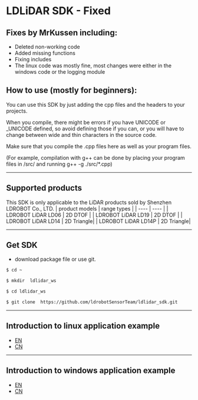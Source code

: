 # LDLiDAR SDK - Fixed

## Fixes by MrKussen including:

- Deleted non-working code
- Added missing functions
- Fixing includes
- The linux code was mostly fine, most changes were either in the windows code or the logging module

## How to use (mostly for beginners):

You can use this SDK by just adding the cpp files and the headers to your projects. 

When you compile, there might be errors if you have UNICODE or _UNICODE defined, so avoid defining those if you can, or you will have to change between wide and thin characters in the source code. 

Make sure that you compile the .cpp files here as well as your program files. 

(For example, compilation with g++ can be done by placing your program files in /src/ and running g++ -g ./src/*.cpp)

---

## Supported products

This SDK is only applicable to the LiDAR products sold by Shenzhen LDROBOT Co., LTD. 
|    product models      |  range types |
|     ----               |  ----         |
|   LDROBOT LiDAR LD06   | 2D DTOF |
|   LDROBOT LiDAR LD19   | 2D DTOF |
|   LDROBOT LiDAR LD14   | 2D Triangle|
|   LDROBOT LiDAR LD14P   | 2D Triangle|

---
## Get SDK
- download package file or use git.
```bash
$ cd ~

$ mkdir  ldlidar_ws

$ cd ldlidar_ws

$ git clone  https://github.com/ldrobotSensorTeam/ldlidar_sdk.git
```

---
## Introduction to linux application example
- [EN](./sample/linux/README.md)
- [CN](./sample/linux/README_CN.md)

---

## Introduction to windows application example
- [EN](./sample/windows/README.md)
- [CN](./sample/windows/README_CN.md)
